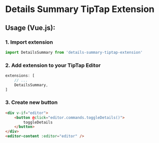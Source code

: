 # Details Summary TipTap Extension

## Usage (Vue.js):
### 1. Import extension
```js
import DetailsSummary from 'details-summary-tiptap-extension'
```

### 2. Add extension to your TipTap Editor
```js
extensions: [
    // ...
    DetailsSummary,
]
```

### 3. Create new button
```html
<div v-if="editor">
    <button @click="editor.commands.toggleDetails()">
        toggleDetails
    </button>
</div>
<editor-content :editor="editor" />
```
